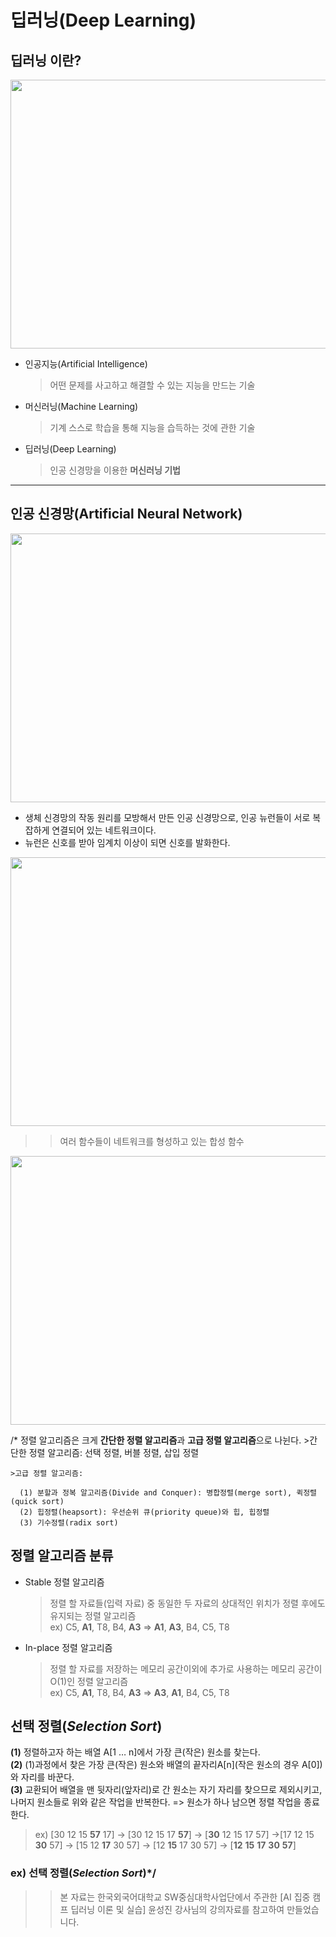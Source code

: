 # 딥러닝(Deep Learning)

## 딥러닝 이란?
<img src="https://user-images.githubusercontent.com/62328584/94544407-271cbc80-0286-11eb-91ad-16f9c768d86e.JPG" width="750px" height="430px"></img><br/>

* 인공지능(Artificial Intelligence)

    >어떤 문제를 사고하고 해결할 수 있는 지능을 만드는 기술  
       
* 머신러닝(Machine Learning)

    >기계 스스로 학습을 통해 지능을 습득하는 것에 관한 기술

* 딥러닝(Deep Learning)

    >인공 신경망을 이용한 **머신러닝 기법**

- - -

## 인공 신경망(Artificial Neural Network)
<img src="https://user-images.githubusercontent.com/62328584/94545092-0d2fa980-0287-11eb-994a-53f867fdfb7b.JPG" width="750px" height="430px"></img><br/>
* 생체 신경망의 작동 원리를 모방해서 만든 인공 신경망으로, 인공 뉴런들이 서로 복잡하게 연결되어 있는 네트워크이다.    
* 뉴런은 신호를 받아 임계치 이상이 되면 신호를 발화한다.

<img src="https://user-images.githubusercontent.com/62328584/94636727-b79fdf00-0310-11eb-96dd-d7e319638aba.JPG" width="800px" height="430px"></img><br/>  

>   >여러 함수들이 네트워크를 형성하고 있는 합성 함수

<img src="https://user-images.githubusercontent.com/62328584/94637110-b0c59c00-0311-11eb-8299-b0ec40eae3da.JPG" width="800px" height="430px"></img><br/>



/* 정렬 알고리즘은 크게 **간단한 정렬 알고리즘**과 **고급 정렬 알고리즘**으로 나뉜다.
    >간단한 정렬 알고리즘: 선택 정렬, 버블 정렬, 삽입 정렬   

    >고급 정렬 알고리즘:

      (1) 분할과 정복 알고리즘(Divide and Conquer): 병합정렬(merge sort), 퀵정렬(quick sort)
      (2) 힙정렬(heapsort): 우선순위 큐(priority queue)와 힙, 힙정렬
      (3) 기수정렬(radix sort) 


정렬 알고리즘 분류
-------------
* Stable 정렬 알고리즘
    >정렬 할 자료들(입력 자료) 중 동일한 두 자료의 상대적인 위치가 정렬 후에도 유지되는 정렬 알고리즘   
    >ex) C5, **A1**, T8, B4, **A3** => **A1**, **A3**, B4, C5, T8

* In-place 정렬 알고리즘
    >정렬 할 자료를 저장하는 메모리 공간이외에 추가로 사용하는 메모리 공간이 O(1)인 정렬 알고리즘   
    >ex) C5, **A1**, T8, B4, **A3** => **A3**, **A1**, B4, C5, T8


선택 정렬(_Selection Sort_)
-------------
**(1)** 정렬하고자 하는 배열 A[1 … n]에서 가장 큰(작은) 원소를 찾는다.   
**(2)** (1)과정에서 찾은 가장 큰(작은) 원소와 배열의 끝자리A[n](작은 원소의 경우 A[0])와 자리를 바꾼다.   
**(3)** 교환되어 배열을 맨 뒷자리(앞자리)로 간 원소는 자기 자리를 찾으므로 제외시키고, 나머지 원소들로 위와 같은 작업을 반복한다. => 원소가 하나 남으면 정렬 작업을 종료한다.

>ex) [30 12 15 **57** 17] -> [30 12 15 17 **57**] -> [**30** 12 15 17 57] ->[17 12 15 **30** 57] -> [15 12 **17** 30 57] -> [12 **15** 17 30 57] -> [**12** **15** **17** **30** **57**]

### ex) 선택 정렬(_Selection Sort_)*/



>	>본 자료는 한국외국어대학교 SW중심대학사업단에서 주관한 [AI 집중 캠프 딥러닝 이론 및 실습] 윤성진 강사님의 강의자료를 참고하여 만들었습니다.
